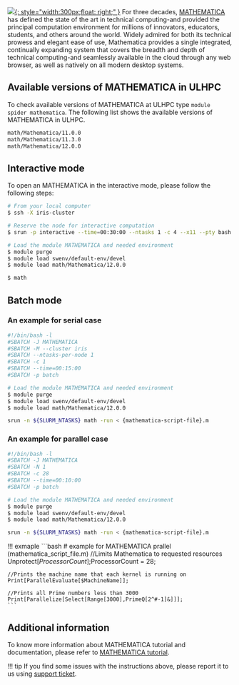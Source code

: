 [![](https://company.wolfram.com/data/press-center/uploads/2016/07/Thumb_Mathematica.png){: style="width:300px;float: right;" }](https://www.wolfram.com/mathematica/)
For three decades, [MATHEMATICA](https://www.wolfram.com/mathematica/) has defined the state of the art in technical
computing-and provided the principal computation environment for millions of
innovators, educators, students, and others around the world.
Widely admired for both its technical prowess and elegant ease of use, Mathematica provides a single integrated,
continually expanding system that covers the breadth and depth of technical
computing-and seamlessly available in the cloud through any web browser, as well as natively on all modern desktop systems.

## Available versions of MATHEMATICA in ULHPC
To check available versions of MATHEMATICA at ULHPC type `module spider mathematica`.
The following list shows the available versions of MATHEMATICA in ULHPC. 
```bash
math/Mathematica/11.0.0
math/Mathematica/11.3.0
math/Mathematica/12.0.0
```

## Interactive mode
To open an MATHEMATICA in the interactive mode, please follow the following steps:

```bash
# From your local computer
$ ssh -X iris-cluster

# Reserve the node for interactive computation
$ srun -p interactive --time=00:30:00 --ntasks 1 -c 4 --x11 --pty bash -i

# Load the module MATHEMATICA and needed environment
$ module purge
$ module load swenv/default-env/devel
$ module load math/Mathematica/12.0.0

$ math
```

## Batch mode
### An example for serial case

```bash
#!/bin/bash -l
#SBATCH -J MATHEMATICA
#SBATCH -M --cluster iris 
#SBATCH --ntasks-per-node 1
#SBATCH -c 1
#SBATCH --time=00:15:00
#SBATCH -p batch

# Load the module MATHEMATICA and needed environment
$ module purge
$ module load swenv/default-env/devel
$ module load math/Mathematica/12.0.0

srun -n ${SLURM_NTASKS} math -run < {mathematica-script-file}.m

```

### An example for parallel case

```bash
#!/bin/bash -l
#SBATCH -J MATHEMATICA
#SBATCH -N 1
#SBATCH -c 28
#SBATCH --time=00:10:00
#SBATCH -p batch

# Load the module MATHEMATICA and needed environment
$ module purge
$ module load swenv/default-env/devel
$ module load math/Mathematica/12.0.0

srun -n ${SLURM_NTASKS} math -run < {mathematica-script-file}.m

```

!!! exmaple
    ```bash
    # example for MATHEMATICA prallel (mathematica_script_file.m)
    //Limits Mathematica to requested resources
    Unprotect[$ProcessorCount];$ProcessorCount = 28;

    //Prints the machine name that each kernel is running on
    Print[ParallelEvaluate[$MachineName]];

    //Prints all Prime numbers less than 3000
    Print[Parallelize[Select[Range[3000],PrimeQ[2^#-1]&]]];
    ``` 



## Additional information
To know more information about MATHEMATICA tutorial and documentation,
please refer to [MATHEMATICA tutorial](https://www.wolfram.com/language/fast-introduction-for-math-students/en/).

!!! tip
    If you find some issues with the instructions above,
    please report it to us using [support ticket](https://hpc.uni.lu/support).


